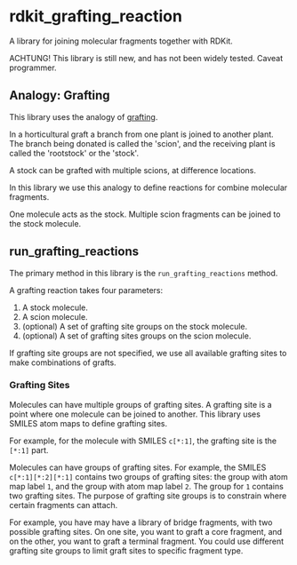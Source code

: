 # rdkit_grafting_reaction
A library for joining molecular fragments together with RDKit.

ACHTUNG! This library is still new, and has not been widely tested. Caveat programmer.

## Analogy: Grafting
This library uses the analogy of [grafting](https://en.wikipedia.org/wiki/Grafting).

In a horticultural graft a branch from one plant is joined to another plant. The branch being donated is called the 'scion', and the receiving plant is called the 'rootstock' or the 'stock'.

A stock can be grafted with multiple scions, at difference locations.

In this library we use this analogy to define reactions for combine molecular fragments.

One molecule acts as the stock. Multiple scion fragments can be joined to the stock molecule.

## run_grafting_reactions
The primary method in this library is the `run_grafting_reactions` method.

A grafting reaction takes four parameters:

1. A stock molecule.
2. A scion molecule.
3. (optional) A set of grafting site groups on the stock molecule.
4. (optional) A set of grafting sites groups on the scion molecule.

If grafting site groups are not specified, we use all available grafting sites to make combinations of grafts.

### Grafting Sites
Molecules can have multiple groups of grafting sites. A grafting site is a point where one molecule can be joined to another. This library uses SMILES atom maps to define grafting sites.

For example, for the molecule with SMILES `c[*:1]`, the grafting site is the `[*:1]` part.

Molecules can have groups of grafting sites. For example, the SMILES `c[*:1][*:2][*:1]` contains two groups of grafting sites: the group with atom map label `1`, and the group with atom map label `2`. The group for `1` contains two grafting sites. The purpose of grafting site groups is to constrain where certain fragments can attach.

For example, you have may have a library of bridge fragments, with two possible grafting sites. On one site, you want to graft a core fragment, and on the other, you want to graft a terminal fragment. You could use different grafting site groups to limit graft sites to specific fragment type.
